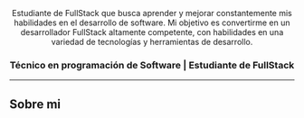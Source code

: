 ![]()

<div id="header" align="center">
 <br>
 <p align="center"> Estudiante de FullStack que busca aprender y mejorar constantemente mis habilidades en el desarrollo de software. Mi objetivo es convertirme en un desarrollador FullStack altamente competente, con habilidades en una variedad de tecnologías y herramientas de desarrollo. <p>

<h3 align="center">Técnico en programación de Software | Estudiante de FullStack </h3>
</div>


---
## Sobre mi
 
<!--
**SebasQui97/SebasQui97** is a ✨ _special_ ✨ repository because its `README.md` (this file) appears on your GitHub profile.

Here are some ideas to get you started:

- 🔭 I’m currently working on ...
- 🌱 I’m currently learning ...
- 👯 I’m looking to collaborate on ...
- 🤔 I’m looking for help with ...
- 💬 Ask me about ...
- 📫 How to reach me: ...
- 😄 Pronouns: ...
- ⚡ Fun fact: ...
-->
